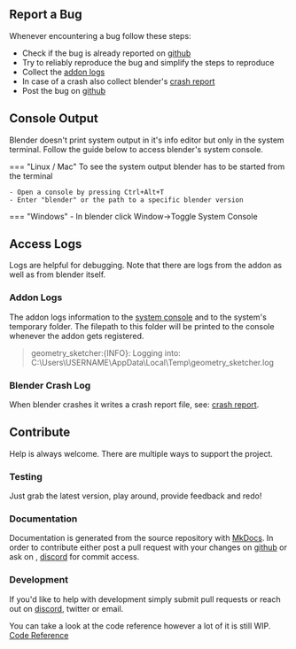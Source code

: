 ## Report a Bug
Whenever encountering a bug follow these steps:

- Check if the bug is already reported on [github](https://github.com/hlorus/geometry_sketcher/labels/bug)
- Try to reliably reproduce the bug and simplify the steps to reproduce
- Collect the [addon logs](#access-logs)
- In case of a crash also collect blender's [crash report](https://docs.blender.org/manual/en/latest/troubleshooting/crash.html#:~:text=%2Do%20%25MEM%20.-,Crash%20Log,as%20some%20other%20debug%20information)
- Post the bug on [github](https://github.com/hlorus/geometry_sketcher/issues/new?assignees=&labels=bug&template=bug-report.md&title=%5BBUG%5D)

## Console Output
Blender doesn't print system output in it's info editor but only in the
system terminal. Follow the guide below to access blender's system console.

=== "Linux / Mac"
    To see the system output blender has to be started from the terminal

    - Open a console by pressing Ctrl+Alt+T
    - Enter "blender" or the path to a specific blender version

=== "Windows"
    - In blender click Window->Toggle System Console

## Access Logs
Logs are helpful for debugging. Note that there are logs from the addon as well as from blender itself.

### Addon Logs
The addon logs information to the [system console](#console-output) and to the system's temporary
folder. The filepath to this folder will be printed to the console whenever the
addon gets registered.

> geometry_sketcher:{INFO}: Logging into: C:\Users\USERNAME\AppData\Local\Temp\geometry_sketcher.log

### Blender Crash Log
When blender crashes it writes a crash report file, see: [crash report](https://docs.blender.org/manual/en/latest/troubleshooting/crash.html#crash-log).


## Contribute
Help is always welcome. There are multiple ways to support the project.

### Testing
Just grab the latest version, play around, provide feedback and redo!

### Documentation
Documentation is generated from the source repository with [MkDocs](https://www.mkdocs.org/).
In order to contribute either post a pull request with your changes on
[github](https://github.com/hlorus/geometry_sketcher) or ask on , [discord](https://discord.gg/GzpJsShgxa) for commit access.

<!-- TODO: Workboard -->

### Development
If you'd like to help with development simply submit pull requests or reach out on
[discord](https://discord.gg/GzpJsShgxa), twitter or email.

You can take a look at the code reference however a lot of it is still WIP.
[Code Reference](reference.md)

<!-- TODO: Workboard -->

<!-- ### Donate -->
